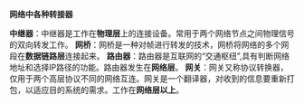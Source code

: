 **网络中各种转接器**

**中继器**：中继器是工作在**物理层**上的连接设备。常用于两个网络节点之间物理信号的双向转发工作。
**网桥**：网桥是一种对帧进行转发的技术，网桥将网络的多个网段在**数据链路层**连接起来。
**路由器**：路由器是互联网的“交通枢纽”,具有判断网络地址和选择IP路径的功能。路由器发生在**网络层**。
**网关**：网关又称协议转换器，仅用于两个高层协议不同的网络互连。网关是一个翻译器，对收到的信息要重新打包，以适应目的系统的需求。工作在**网络层以上**。



